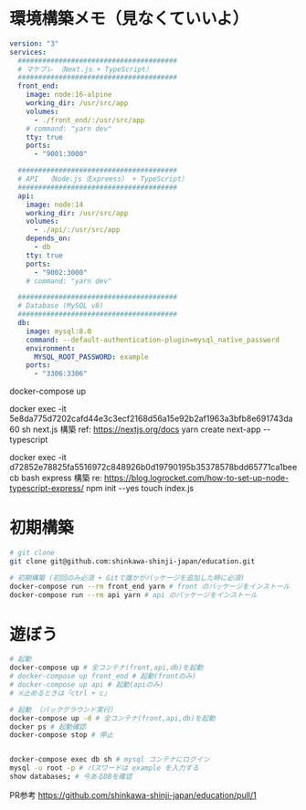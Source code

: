 <!-- docker-compose run --rm db mysql -u root -p -->

# 環境構築メモ（見なくていいよ）

```yml:docker-compose.yml
version: "3"
services:
  #######################################
  # マケプレ （Next.js + TypeScript）
  #######################################
  front_end:
    image: node:16-alpine
    working_dir: /usr/src/app
    volumes:
      - ./front_end/:/usr/src/app
    # command: "yarn dev"
    tty: true
    ports:
      - "9001:3000"

  #######################################
  # API  （Node.js（Expreess） + TypeScript）
  #######################################
  api:
    image: node:14
    working_dir: /usr/src/app
    volumes:
      - ./api/:/usr/src/app
    depends_on:
      - db
    tty: true
    ports:
      - "9002:3000"
    # command: "yarn dev"

  #######################################
  # Database (MySQL v8)
  #######################################
  db:
    image: mysql:8.0
    command: --default-authentication-plugin=mysql_native_password
    environment:
      MYSQL_ROOT_PASSWORD: example
    ports:
      - "3306:3306"
```

docker-compose up

docker exec -it 5e8da775d7202cafd44e3c3ecf2168d56a15e92b2af1963a3bfb8e691743da60 sh
next.js 構築 ref: https://nextjs.org/docs
yarn create next-app --typescript

docker exec -it d72852e78825fa5516972c848926b0d19790195b35378578bdd65771ca1beecb bash
express 構築 re: https://blog.logrocket.com/how-to-set-up-node-typescript-express/
npm init --yes
touch index.js

# 初期構築

```bash
# git clone
git clone git@github.com:shinkawa-shinji-japan/education.git

# 初期構築 (初回のみ必須 + Gitで誰かがパッケージを追加した時に必須)
docker-compose run --rm front_end yarn # front のパッケージをインストール
docker-compose run --rm api yarn # api のパッケージをインストール
```

# 遊ぼう

```bash
# 起動
docker-compose up # 全コンテナ(front,api,db)を起動
# docker-compose up front_end # 起動(frontのみ)
# docker-compose up api # 起動(apiのみ)
# ※止めるときは「ctrl + c」

# 起動 （バックグラウンド実行）
docker-compose up -d # 全コンテナ(front,api,db)を起動
docker ps # 起動確認
docker-compose stop # 停止


docker-compose exec db sh # mysql コンテナにログイン
mysql -u root -p # パスワードは example を入力する
show databases; # 今あるDBを確認
```

PR参考
https://github.com/shinkawa-shinji-japan/education/pull/1